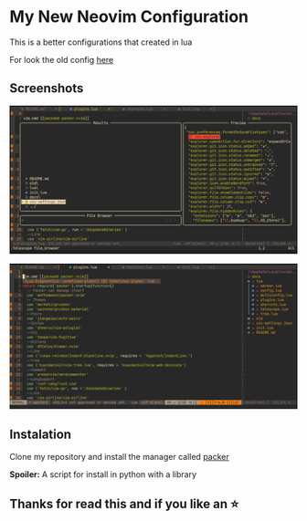 # My New Neovim Configuration

This is a better configurations that created in lua

For look the old config [here](https://github.com/TeoDev1611/NeoVim-Config)

## Screenshots

![Fuzzy Search](./docs/fuzzy.png)

![Tree Filer](./docs/tree.png)


## Instalation

Clone my repository and install the manager called [packer](https://github.com/wbthomason/packer.nvim)

**Spoiler:** A script for install in python with a library


## Thanks for read this and if you like an :star: 
